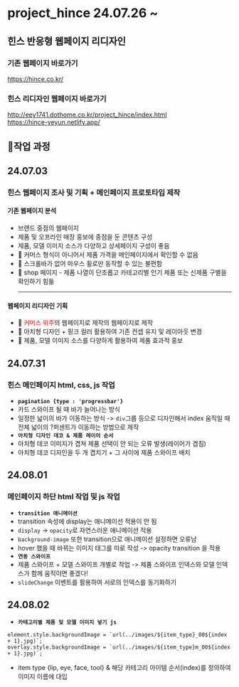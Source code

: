 # project_hince 24.07.26 ~
## 힌스 반응형 웹페이지 리디자인
### 기존 웹페이지 바로가기
https://hince.co.kr/
### 힌스 리디자인 웹페이지 바로가기
http://eey1741.dothome.co.kr/project_hince/index.html<br>
https://hince-yeyun.netlify.app/
## 📃작업 과정
## 24.07.03
### 힌스 웹페이지 조사 및 기획 + 메인페이지 프로토타입 제작
#### 기존 웹페이지 분석
* 브랜드 중점의 웹페이지
* 제품 및 오프라인 매장 홍보에 중점을 둔 콘텐츠 구성
* 제품, 모델 이미지 소스가 다양하고 상세페이지 구성이 좋음
* 🔴 커머스 형식이 아니어서 제품 가격을 메인페이지에서 확인할 수 없음
* 🔴 스크롤바가 없어 마우스 휠로만 동작할 수 있는 불편함
* 🔴 shop 페이지 - 제품 나열이 단조롭고 카테고리별 인기 제품 또는 신제품 구별을 확인하기 힘듦<hr>
#### 웹페이지 리디자인 기획
* 🔵 <span style="color:red;">커머스 위주</span>의 웹페이지로 제작의 웹페이지로 제작
* 🔵 아치형 디자인 + 핑크 컬러 활용하여 기존 컨셉 유지 및 레이아웃 변경
* 🔵 제품, 모델 이미지 소스를 다양하게 활용하여 제품 효과적 홍보
## 24.07.31
### 힌스 메인페이지 html, css, js 작업
* **`pagination {type : 'progressbar'}`**
* 카드 스와이프 될 때 바가 늘어나는 방식
* 일정한 넓이의 바가 이동하는 방식 -> `div`그룹 등으로 디자인해서 index 움직일 때 전체 넓이의 ?퍼센트가 이동하는 방법으로 제작
* **`아치형 디자인 데코 & 제품 레이어 순서`**
* 아치형 데코 이미지가 겹쳐 제품 선택이 안 되는 오류 발생(레이어가 겹침)
* 아치형 데코 디자인을 두 개 겹치기 + 그 사이에 제품 스와이프 배치
## 24.08.01
### 메인페이지 하단 html 작업 및 js 작업
* **`transition 애니메이션`**
* transition 속성에 display는 애니메이션 적용이 안 됨
* `display` -> `opacity`로 자연스러운 애니메이션 적용
* `background-image` 또한 transition으로 애니메이션 설정하면 오류남
* hover 했을 때 바뀌는 이미지 태그를 따로 작성 -> opacity transition 을 적용
* **`연동 스와이프`**
* 제품 스와이프 + 모델 스와이프 개별로 작업 -> 제품 스와이프 인덱스와 모델 인덱스가 함께 움직이면 좋겠다!
* `slideChange` 이벤트를 활용하여 서로의 인덱스를 동기화하기
## 24.08.02
* **`카테고리별 제품 및 모델 이미지 넣기 js`**
```
element.style.backgroundImage = `url(../images/${item_type}_00${index + 1}.jpg)`;
overlay.style.backgroundImage = `url(../images/${item_type}m_00${index + 1}.jpg)`;
```
* item type {lip, eye, face, tool} & 해당 카테고리 아이템 순서(index)를 정의하여 이미지 이름에 대입
